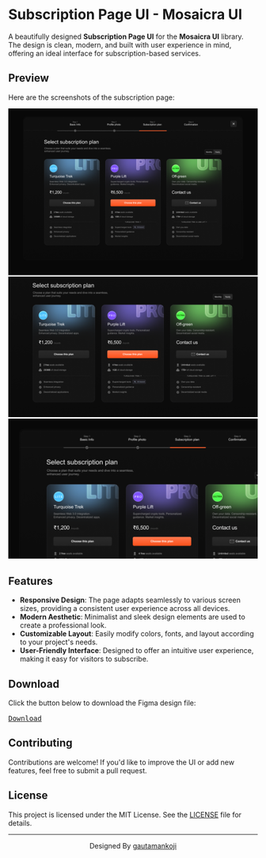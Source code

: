 # Subscription Page UI - Mosaicra UI

A beautifully designed **Subscription Page UI** for the **Mosaicra UI** library. The design is clean, modern, and built with user experience in mind, offering an ideal interface for subscription-based services.

## Preview

Here are the screenshots of the subscription page:

<div align="center">

![Subscription Page 3](./img/subscription-page.png)
![Subscription Page 2](./img/subscription-page-2.png)
![Subscription Page 1](./img/subscription-page-1.png)

</div>

## Features

- **Responsive Design**: The page adapts seamlessly to various screen sizes, providing a consistent user experience across all devices.
- **Modern Aesthetic**: Minimalist and sleek design elements are used to create a professional look.
- **Customizable Layout**: Easily modify colors, fonts, and layout according to your project's needs.
- **User-Friendly Interface**: Designed to offer an intuitive user experience, making it easy for visitors to subscribe.
  
## Download

Click the button below to download the Figma design file:

[<kbd>Download</kbd>](./subscription-page.fig)

## Contributing

Contributions are welcome! If you'd like to improve the UI or add new features, feel free to submit a pull request.

## License

This project is licensed under the MIT License. See the [LICENSE](./LICENSE) file for details.

---

<div align="center">Designed By <a href="https://github.com/gautamankoji" target="_blank">gautamankoji</a></div>
